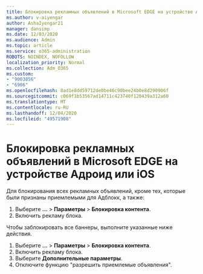 ```yaml
---
title: Блокировка рекламных объявлений в Microsoft EDGE на устройстве Адроид или iOS
ms.author: v-aiyengar
author: AshaIyengar21
manager: dansimp
ms.date: 12/03/2020
ms.audience: Admin
ms.topic: article
ms.service: o365-administration
ROBOTS: NOINDEX, NOFOLLOW
localization_priority: Normal
ms.collection: Adm_O365
ms.custom:
- "9003856"
- "6906"
ms.openlocfilehash: 8ad1e8dd59712de0be46c90bee24b0e8d290906f
ms.sourcegitcommit: c069f1b53567ad14711c423740f120439a312a60
ms.translationtype: MT
ms.contentlocale: ru-RU
ms.lasthandoff: 12/04/2020
ms.locfileid: "49571908"
---
```

# <a name="block-ads-in-microsoft-edge-on-an-adroid-or-ios-device"></a>Блокировка рекламных объявлений в Microsoft EDGE на устройстве Адроид или iOS

Для блокирования всех рекламных объявлений, кроме тех, которые были признаны приемлемыми для Адблокк, а также:
1. Выберите **...** > **Параметры**  >  **Блокировка контента**.
2. Включить рекламу блока.

Чтобы заблокировать все баннеры, выполните указанные ниже действия.
1. Выберите **...** > **Параметры**  >  **Блокировка контента**.
2. Включить рекламу блока.
3. Выберите **Дополнительные параметры**.
4. Отключите функцию "разрешить приемлемые объявления".